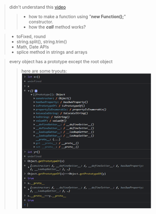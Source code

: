 > didn't understand this [video](https://codewithmosh.com/courses/javascript-basics-for-beginners/lectures/5088081)    
>> - how to make a function using "**new Function();**" constructor.  
>> - how the ***call*** method works?

> - toFixed, round  
> - string.split(), string.trim()
> - Math, Date APIs
> - splice method in strings and arrays

>every object has a prototype except the root object  
>> here are some tryouts:
>> ![img.png](img.png)

